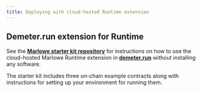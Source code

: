 ```yaml
---
title: Deploying with cloud-hosted Runtime extension
---
```


## Demeter.run extension for Runtime

See the **[Marlowe starter kit repository](https://github.com/input-output-hk/marlowe-starter-kit)** for instructions on how to use the cloud-hosted Marlowe Runtime extension in **[demeter.run](https://demeter.run)** without installing any software. 

The starter kit includes three on-chain example contracts along with instructions for setting up your environment for running them. 
